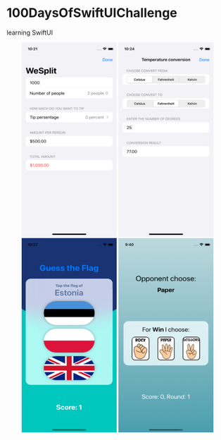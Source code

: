 # 100DaysOfSwiftUIChallenge

learning SwiftUI
<p align="center">
<img src="https://github.com/NastasiaIOSdev/100DaysOfSwiftUIChallenge/blob/main/Wesplit.png" width="216" height="441">
<img src="https://github.com/NastasiaIOSdev/100DaysOfSwiftUIChallenge/blob/main/TemperatureConversionChallange.png" width="216" height="441">
<img src="https://github.com/NastasiaIOSdev/100DaysOfSwiftUIChallenge/blob/main/GuessTheFlag.png" width="216" height="441">
<img src="https://github.com/NastasiaIOSdev/100DaysOfSwiftUIChallenge/blob/main/RockPaperScissors.png" width="216" height="441">
</p>

